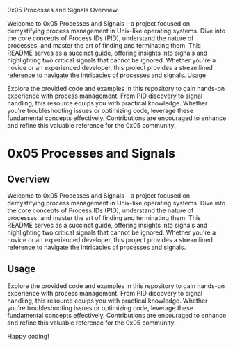  0x05 Processes and Signals
Overview

Welcome to 0x05 Processes and Signals – a project focused on demystifying process management in Unix-like operating systems. Dive into the core concepts of Process IDs (PID), understand the nature of processes, and master the art of finding and terminating them. This README serves as a succinct guide, offering insights into signals and highlighting two critical signals that cannot be ignored. Whether you're a novice or an experienced developer, this project provides a streamlined reference to navigate the intricacies of processes and signals.
Usage

Explore the provided code and examples in this repository to gain hands-on experience with process management. From PID discovery to signal handling, this resource equips you with practical knowledge. Whether you're troubleshooting issues or optimizing code, leverage these fundamental concepts effectively. Contributions are encouraged to enhance and refine this valuable reference for the 0x05 community.




# 0x05 Processes and Signals

## Overview

Welcome to 0x05 Processes and Signals – a project focused on demystifying process management in Unix-like operating systems. Dive into the core concepts of Process IDs (PID), understand the nature of processes, and master the art of finding and terminating them. This README serves as a succinct guide, offering insights into signals and highlighting two critical signals that cannot be ignored. Whether you're a novice or an experienced developer, this project provides a streamlined reference to navigate the intricacies of processes and signals.

## Usage

Explore the provided code and examples in this repository to gain hands-on experience with process management. From PID discovery to signal handling, this resource equips you with practical knowledge. Whether you're troubleshooting issues or optimizing code, leverage these fundamental concepts effectively. Contributions are encouraged to enhance and refine this valuable reference for the 0x05 community.

Happy coding!
